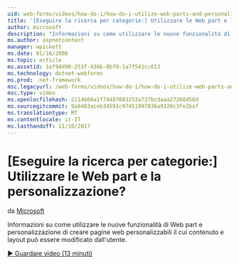 ```yaml
---
uid: web-forms/videos/how-do-i/how-do-i-utilize-web-parts-and-personalization
title: '[Eseguire la ricerca per categorie:] Utilizzare le Web part e la personalizzazione? | Microsoft Docs'
author: microsoft
description: "Informazioni su come utilizzare le nuove funzionalità di Web part e personalizzazione di creare pagine web personalizzabili il cui contenuto e layout può essere modificato dall'utente."
ms.author: aspnetcontent
manager: wpickett
ms.date: 01/16/2006
ms.topic: article
ms.assetid: 1ef94d90-253f-436b-8bf9-1a7f541cc613
ms.technology: dotnet-webforms
ms.prod: .net-framework
msc.legacyurl: /web-forms/videos/how-do-i/how-do-i-utilize-web-parts-and-personalization
msc.type: video
ms.openlocfilehash: 2114668a1f74487603253a737bcdaaa27268456d
ms.sourcegitcommit: 9a9483aceb34591c97451997036a9120c3fe2baf
ms.translationtype: MT
ms.contentlocale: it-IT
ms.lasthandoff: 11/10/2017
---
```

<a name="how-do-i-utilize-web-parts-and-personalization"></a>[Eseguire la ricerca per categorie:] Utilizzare le Web part e la personalizzazione?
====================
da [Microsoft](https://github.com/microsoft)

Informazioni su come utilizzare le nuove funzionalità di Web part e personalizzazione di creare pagine web personalizzabili il cui contenuto e layout può essere modificato dall'utente.

[&#9654; Guardare video (13 minuti)](https://channel9.msdn.com/Blogs/ASP-NET-Site-Videos/how-do-i-utilize-web-parts-and-personalization)
